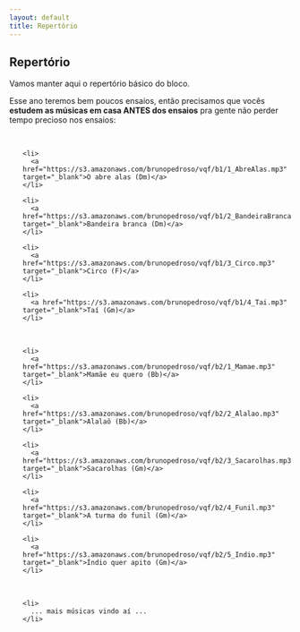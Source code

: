 ```yaml
---
layout: default
title: Repertório
---
```


## Repertório

  Vamos manter aqui o repertório básico do bloco.
  
  Esse ano teremos bem poucos ensaios, então precisamos que vocês **estudem as músicas em casa ANTES dos ensaios** pra gente não perder tempo precioso nos ensaios:
  
  <br/>

  <ul>
    
    <li>
      <a href="https://s3.amazonaws.com/brunopedroso/vqf/b1/1_AbreAlas.mp3" target="_blank">O abre alas (Dm)</a>
    </li>
  
    <li>
      <a href="https://s3.amazonaws.com/brunopedroso/vqf/b1/2_BandeiraBranca.mp3" target="_blank">Bandeira branca (Dm)</a>
    </li>

    <li>
      <a href="https://s3.amazonaws.com/brunopedroso/vqf/b1/3_Circo.mp3" target="_blank">Circo (F)</a>
    </li>

    <li>
      <a href="https://s3.amazonaws.com/brunopedroso/vqf/b1/4_Tai.mp3" target="_blank">Taí (Gm)</a>
    </li>
    
  </ul>

  <br/>

  <ul>
    
    <li>
      <a href="https://s3.amazonaws.com/brunopedroso/vqf/b2/1_Mamae.mp3" target="_blank">Mamãe eu quero (Bb)</a>
    </li>
  
    <li>
      <a href="https://s3.amazonaws.com/brunopedroso/vqf/b2/2_Alalao.mp3" target="_blank">Alalaô (Bb)</a>
    </li>

    <li>
      <a href="https://s3.amazonaws.com/brunopedroso/vqf/b2/3_Sacarolhas.mp3" target="_blank">Sacarolhas (Gm)</a>
    </li>

    <li>
      <a href="https://s3.amazonaws.com/brunopedroso/vqf/b2/4_Funil.mp3" target="_blank">A turma do funil (Gm)</a>
    </li>

    <li>
      <a href="https://s3.amazonaws.com/brunopedroso/vqf/b2/5_Indio.mp3" target="_blank">Índio quer apito (Gm)</a>
    </li>
    
  </ul>
  
  <br>
  
  <ul>
    
    <li>
      ... mais músicas vindo aí ...
    </li>
    
  </ul>
  
  <br/><br/>
  
  
  
  

  
  
  
  
  
  
  
  